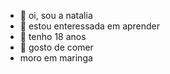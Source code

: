 - 👋 oi, sou a natalia
- 👀 estou enteressada em aprender
- 🌱 tenho 18 anos
- 💞️ gosto de comer
- moro em maringa
